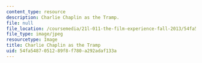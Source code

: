 ```yaml
---
content_type: resource
description: Charlie Chaplin as the Tramp.
file: null
file_location: /coursemedia/21l-011-the-film-experience-fall-2013/54fa5487051289f8f780a292adaf133a_chaplin1.jpg
file_type: image/jpeg
resourcetype: Image
title: Charlie Chaplin as the Tramp
uid: 54fa5487-0512-89f8-f780-a292adaf133a
---
```

